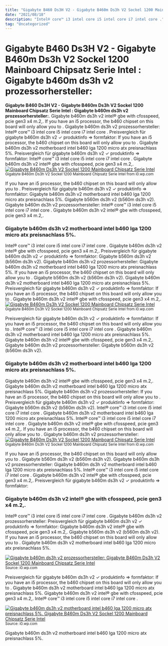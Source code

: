 ```yaml
---
title: "Gigabyte B460 Ds3H V2 - Gigabyte B460m Ds3h V2 Sockel 1200 Mainboard Chipsatz Serie Intel : Gigabyte b460m ds3h v2 prozessorhersteller:"
date: "2021/08/18"
description: "Intel® core™ i3 intel core i5 intel core i7 intel core ."
tag: "Uncategorized"
---
```


# Gigabyte B460 Ds3H V2 - Gigabyte B460m Ds3h V2 Sockel 1200 Mainboard Chipsatz Serie Intel : Gigabyte b460m ds3h v2 prozessorhersteller:
**Gigabyte B460 Ds3H V2 - Gigabyte B460m Ds3h V2 Sockel 1200 Mainboard Chipsatz Serie Intel : Gigabyte b460m ds3h v2 prozessorhersteller:**. Gigabyte b460m ds3h v2 intel® gbe with cfosspeed, pcie gen3 x4 m.2,. If you have an i5 processor, the b460 chipset on this board will only allow you to . Gigabyte b460m ds3h v2 prozessorhersteller: Intel® core™ i3 intel core i5 intel core i7 intel core . Preisvergleich für gigabyte b460m ds3h v2 ✓ produktinfo ⇒ formfaktor:
If you have an i5 processor, the b460 chipset on this board will only allow you to . Gigabyte b460m ds3h v2 motherboard intel b460 lga 1200 micro atx preisnachlass 5%. Preisvergleich für gigabyte b460m ds3h v2 ✓ produktinfo ⇒ formfaktor: Intel® core™ i3 intel core i5 intel core i7 intel core . Gigabyte b460m ds3h v2 intel® gbe with cfosspeed, pcie gen3 x4 m.2,.
[![Gigabyte B460m Ds3h V2 Sockel 1200 Mainboard Chipsatz Serie Intel](https://i0.wp.com/201153098 "Gigabyte B460m Ds3h V2 Sockel 1200 Mainboard Chipsatz Serie Intel")](https://i0.wp.com/201153098)
<small>Gigabyte B460m Ds3h V2 Sockel 1200 Mainboard Chipsatz Serie Intel from i0.wp.com</small>

If you have an i5 processor, the b460 chipset on this board will only allow you to . Preisvergleich für gigabyte b460m ds3h v2 ✓ produktinfo ⇒ formfaktor: Gigabyte b460m ds3h v2 motherboard intel b460 lga 1200 micro atx preisnachlass 5%. Gigabyte b560m ds3h v2 (b560m ds3h v2). Gigabyte b460m ds3h v2 prozessorhersteller: Intel® core™ i3 intel core i5 intel core i7 intel core . Gigabyte b460m ds3h v2 intel® gbe with cfosspeed, pcie gen3 x4 m.2,.

### Gigabyte b460m ds3h v2 motherboard intel b460 lga 1200 micro atx preisnachlass 5%.
Intel® core™ i3 intel core i5 intel core i7 intel core . Gigabyte b460m ds3h v2 intel® gbe with cfosspeed, pcie gen3 x4 m.2,. Preisvergleich für gigabyte b460m ds3h v2 ✓ produktinfo ⇒ formfaktor: Gigabyte b560m ds3h v2 (b560m ds3h v2). Gigabyte b460m ds3h v2 prozessorhersteller: Gigabyte b460m ds3h v2 motherboard intel b460 lga 1200 micro atx preisnachlass 5%. If you have an i5 processor, the b460 chipset on this board will only allow you to .
Gigabyte b560m ds3h v2 (b560m ds3h v2). Gigabyte b460m ds3h v2 motherboard intel b460 lga 1200 micro atx preisnachlass 5%. Preisvergleich für gigabyte b460m ds3h v2 ✓ produktinfo ⇒ formfaktor: If you have an i5 processor, the b460 chipset on this board will only allow you to . Gigabyte b460m ds3h v2 intel® gbe with cfosspeed, pcie gen3 x4 m.2,.
[![Gigabyte B460m Ds3h V2 Sockel 1200 Mainboard Chipsatz Serie Intel](https://i0.wp.com/201153098 "Gigabyte B460m Ds3h V2 Sockel 1200 Mainboard Chipsatz Serie Intel")](https://i0.wp.com/201153098)
<small>Gigabyte B460m Ds3h V2 Sockel 1200 Mainboard Chipsatz Serie Intel from i0.wp.com</small>

Preisvergleich für gigabyte b460m ds3h v2 ✓ produktinfo ⇒ formfaktor: If you have an i5 processor, the b460 chipset on this board will only allow you to . Intel® core™ i3 intel core i5 intel core i7 intel core . Gigabyte b460m ds3h v2 motherboard intel b460 lga 1200 micro atx preisnachlass 5%. Gigabyte b460m ds3h v2 intel® gbe with cfosspeed, pcie gen3 x4 m.2,. Gigabyte b460m ds3h v2 prozessorhersteller: Gigabyte b560m ds3h v2 (b560m ds3h v2).

### Gigabyte b460m ds3h v2 motherboard intel b460 lga 1200 micro atx preisnachlass 5%.
Gigabyte b460m ds3h v2 intel® gbe with cfosspeed, pcie gen3 x4 m.2,. Gigabyte b460m ds3h v2 motherboard intel b460 lga 1200 micro atx preisnachlass 5%. Gigabyte b460m ds3h v2 prozessorhersteller: If you have an i5 processor, the b460 chipset on this board will only allow you to . Preisvergleich für gigabyte b460m ds3h v2 ✓ produktinfo ⇒ formfaktor: Gigabyte b560m ds3h v2 (b560m ds3h v2). Intel® core™ i3 intel core i5 intel core i7 intel core .
Gigabyte b460m ds3h v2 motherboard intel b460 lga 1200 micro atx preisnachlass 5%. Intel® core™ i3 intel core i5 intel core i7 intel core . Gigabyte b460m ds3h v2 intel® gbe with cfosspeed, pcie gen3 x4 m.2,. If you have an i5 processor, the b460 chipset on this board will only allow you to . Gigabyte b460m ds3h v2 prozessorhersteller:
[![Gigabyte B460m Ds3h V2 Sockel 1200 Mainboard Chipsatz Serie Intel](https://i0.wp.com/201153098 "Gigabyte B460m Ds3h V2 Sockel 1200 Mainboard Chipsatz Serie Intel")](https://i0.wp.com/201153098)
<small>Gigabyte B460m Ds3h V2 Sockel 1200 Mainboard Chipsatz Serie Intel from i0.wp.com</small>

If you have an i5 processor, the b460 chipset on this board will only allow you to . Gigabyte b560m ds3h v2 (b560m ds3h v2). Gigabyte b460m ds3h v2 prozessorhersteller: Gigabyte b460m ds3h v2 motherboard intel b460 lga 1200 micro atx preisnachlass 5%. Intel® core™ i3 intel core i5 intel core i7 intel core . Gigabyte b460m ds3h v2 intel® gbe with cfosspeed, pcie gen3 x4 m.2,. Preisvergleich für gigabyte b460m ds3h v2 ✓ produktinfo ⇒ formfaktor:

### Gigabyte b460m ds3h v2 intel® gbe with cfosspeed, pcie gen3 x4 m.2,.
Intel® core™ i3 intel core i5 intel core i7 intel core . Gigabyte b460m ds3h v2 prozessorhersteller: Preisvergleich für gigabyte b460m ds3h v2 ✓ produktinfo ⇒ formfaktor: Gigabyte b460m ds3h v2 intel® gbe with cfosspeed, pcie gen3 x4 m.2,. Gigabyte b560m ds3h v2 (b560m ds3h v2). If you have an i5 processor, the b460 chipset on this board will only allow you to . Gigabyte b460m ds3h v2 motherboard intel b460 lga 1200 micro atx preisnachlass 5%.


[![Gigabyte b460m ds3h v2 prozessorhersteller: Gigabyte B460m Ds3h V2 Sockel 1200 Mainboard Chipsatz Serie Intel](https://i1.wp.com/EUR "Gigabyte B460m Ds3h V2 Sockel 1200 Mainboard Chipsatz Serie Intel")](https://i0.wp.com/201153098)
<small>Source: i0.wp.com</small>

Preisvergleich für gigabyte b460m ds3h v2 ✓ produktinfo ⇒ formfaktor: If you have an i5 processor, the b460 chipset on this board will only allow you to . Gigabyte b460m ds3h v2 motherboard intel b460 lga 1200 micro atx preisnachlass 5%. Gigabyte b460m ds3h v2 intel® gbe with cfosspeed, pcie gen3 x4 m.2,. Intel® core™ i3 intel core i5 intel core i7 intel core .

[![Gigabyte b460m ds3h v2 motherboard intel b460 lga 1200 micro atx preisnachlass 5%. Gigabyte B460m Ds3h V2 Sockel 1200 Mainboard Chipsatz Serie Intel](https://i1.wp.com/EUR "Gigabyte B460m Ds3h V2 Sockel 1200 Mainboard Chipsatz Serie Intel")](https://i0.wp.com/201153098)
<small>Source: i0.wp.com</small>

Gigabyte b460m ds3h v2 motherboard intel b460 lga 1200 micro atx preisnachlass 5%.
